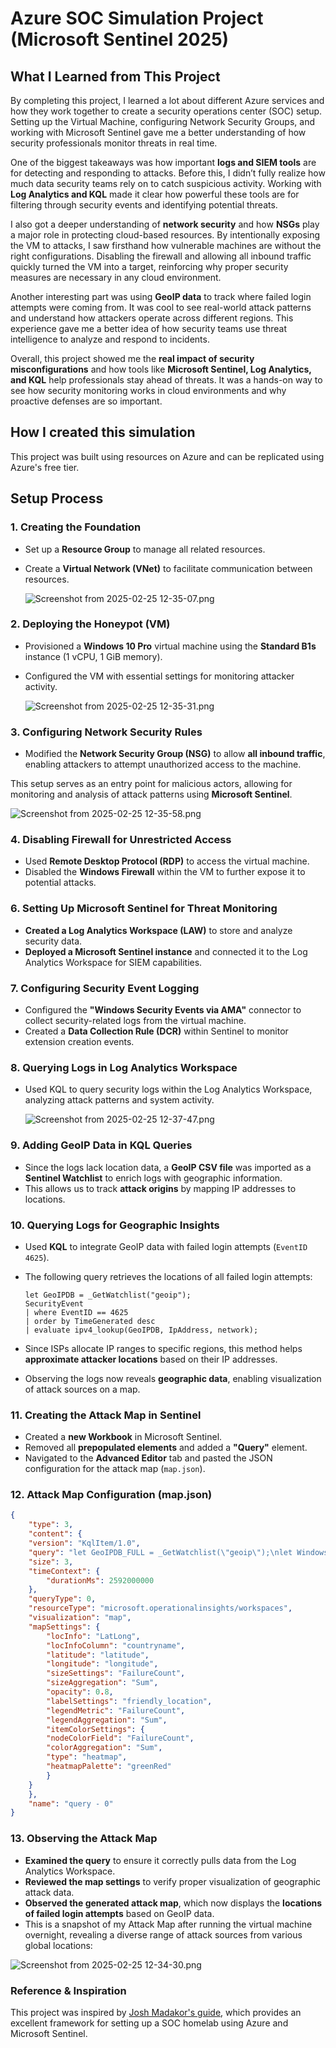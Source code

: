 # Azure SOC Simulation Project (Microsoft Sentinel 2025)

## What I Learned from This Project

By completing this project, I learned a lot about different Azure services and how they work together to create a security operations center (SOC) setup. Setting up the Virtual Machine, configuring Network Security Groups, and working with Microsoft Sentinel gave me a better understanding of how security professionals monitor threats in real time.

One of the biggest takeaways was how important **logs and SIEM tools** are for detecting and responding to attacks. Before this, I didn’t fully realize how much data security teams rely on to catch suspicious activity. Working with **Log Analytics and KQL** made it clear how powerful these tools are for filtering through security events and identifying potential threats.

I also got a deeper understanding of **network security** and how **NSGs** play a major role in protecting cloud-based resources. By intentionally exposing the VM to attacks, I saw firsthand how vulnerable machines are without the right configurations. Disabling the firewall and allowing all inbound traffic quickly turned the VM into a target, reinforcing why proper security measures are necessary in any cloud environment.

Another interesting part was using **GeoIP data** to track where failed login attempts were coming from. It was cool to see real-world attack patterns and understand how attackers operate across different regions. This experience gave me a better idea of how security teams use threat intelligence to analyze and respond to incidents.

Overall, this project showed me the **real impact of security misconfigurations** and how tools like **Microsoft Sentinel, Log Analytics, and KQL** help professionals stay ahead of threats. It was a hands-on way to see how security monitoring works in cloud environments and why proactive defenses are so important.

## How I created this simulation

This project was built using resources on Azure and can be replicated using Azure's free tier.

## **Setup Process**

### **1. Creating the Foundation**

- Set up a **Resource Group** to manage all related resources.
- Create a **Virtual Network (VNet)** to facilitate communication between resources.
    
    ![Screenshot from 2025-02-25 12-35-07.png](images/Screenshot_from_2025-02-25_12-35-07.png)
    

### **2. Deploying the Honeypot (VM)**

- Provisioned a **Windows 10 Pro** virtual machine using the **Standard B1s** instance (1 vCPU, 1 GiB memory).
- Configured the VM with essential settings for monitoring attacker activity.
    
    ![Screenshot from 2025-02-25 12-35-31.png](images/Screenshot_from_2025-02-25_12-35-31.png)
    

### **3. Configuring Network Security Rules**

- Modified the **Network Security Group (NSG)** to allow **all inbound traffic**, enabling attackers to attempt unauthorized access to the machine.

This setup serves as an entry point for malicious actors, allowing for monitoring and analysis of attack patterns using **Microsoft Sentinel**.

![Screenshot from 2025-02-25 12-35-58.png](images/Screenshot_from_2025-02-25_12-35-58.png)

### **4. Disabling Firewall for Unrestricted Access**

- Used **Remote Desktop Protocol (RDP)** to access the virtual machine.
- Disabled the **Windows Firewall** within the VM to further expose it to potential attacks.

### **6. Setting Up Microsoft Sentinel for Threat Monitoring**

- **Created a Log Analytics Workspace (LAW)** to store and analyze security data.
- **Deployed a Microsoft Sentinel instance** and connected it to the Log Analytics Workspace for SIEM capabilities.

### **7. Configuring Security Event Logging**

- Configured the **"Windows Security Events via AMA"** connector to collect security-related logs from the virtual machine.
- Created a **Data Collection Rule (DCR)** within Sentinel to monitor extension creation events.

### **8. Querying Logs in Log Analytics Workspace**

- Used KQL to query security logs within the Log Analytics Workspace, analyzing attack patterns and system activity.
    
    ![Screenshot from 2025-02-25 12-37-47.png](images/Screenshot_from_2025-02-25_12-37-47.png)
    

### **9. Adding GeoIP Data in KQL Queries**

- Since the logs lack location data, a **GeoIP CSV file** was imported as a **Sentinel Watchlist** to enrich logs with geographic information.
- This allows us to track **attack origins** by mapping IP addresses to locations.

### **10. Querying Logs for Geographic Insights**

- Used **KQL** to integrate GeoIP data with failed login attempts (`EventID 4625`).
- The following query retrieves the locations of all failed login attempts:
    
    ```
    let GeoIPDB = _GetWatchlist("geoip");
    SecurityEvent
    | where EventID == 4625
    | order by TimeGenerated desc
    | evaluate ipv4_lookup(GeoIPDB, IpAddress, network);
    
    ```
    
- Since ISPs allocate IP ranges to specific regions, this method helps **approximate attacker locations** based on their IP addresses.
- Observing the logs now reveals **geographic data**, enabling visualization of attack sources on a map.

### **11. Creating the Attack Map in Sentinel**

- Created a **new Workbook** in Microsoft Sentinel.
- Removed all **prepopulated elements** and added a **"Query"** element.
- Navigated to the **Advanced Editor** tab and pasted the JSON configuration for the attack map (`map.json`).

### **12. Attack Map Configuration (map.json)**

```json
{
	"type": 3,
	"content": {
	"version": "KqlItem/1.0",
	"query": "let GeoIPDB_FULL = _GetWatchlist(\"geoip\");\nlet WindowsEvents = SecurityEvent;\nWindowsEvents | where EventID == 4625\n| order by TimeGenerated desc\n| evaluate ipv4_lookup(GeoIPDB_FULL, IpAddress, network)\n| summarize FailureCount = count() by IpAddress, latitude, longitude, cityname, countryname\n| project FailureCount, AttackerIp = IpAddress, latitude, longitude, city = cityname, country = countryname,\nfriendly_location = strcat(cityname, \" (\", countryname, \")\");",
	"size": 3,
	"timeContext": {
		"durationMs": 2592000000
	},
	"queryType": 0,
	"resourceType": "microsoft.operationalinsights/workspaces",
	"visualization": "map",
	"mapSettings": {
		"locInfo": "LatLong",
		"locInfoColumn": "countryname",
		"latitude": "latitude",
		"longitude": "longitude",
		"sizeSettings": "FailureCount",
		"sizeAggregation": "Sum",
		"opacity": 0.8,
		"labelSettings": "friendly_location",
		"legendMetric": "FailureCount",
		"legendAggregation": "Sum",
		"itemColorSettings": {
		"nodeColorField": "FailureCount",
		"colorAggregation": "Sum",
		"type": "heatmap",
		"heatmapPalette": "greenRed"
		}
	}
	},
	"name": "query - 0"
}

```

### **13. Observing the Attack Map**

- **Examined the query** to ensure it correctly pulls data from the Log Analytics Workspace.
- **Reviewed the map settings** to verify proper visualization of geographic attack data.
- **Observed the generated attack map**, which now displays the **locations of failed login attempts** based on GeoIP data.
- This is a snapshot of my Attack Map after running the virtual machine overnight, revealing a diverse range of attack sources from various global locations:

![Screenshot from 2025-02-25 12-34-30.png](images/Screenshot_from_2025-02-25_12-34-30.png)

### **Reference & Inspiration**

This project was inspired by [Josh Madakor's guide](https://docs.google.com/document/d/143seB9PwT9GSsStc14vPQWgnCHQeVMVEC6XBRz67p_Q/edit?tab=t), which provides an excellent framework for setting up a SOC homelab using Azure and Microsoft Sentinel.
